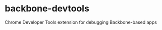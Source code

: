 backbone-devtools
=================

Chrome Developer Tools extension for debugging Backbone-based apps
